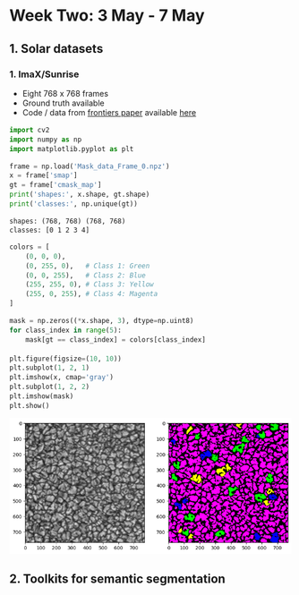 <h1>Week Two: 3 May - 7 May</h1>

## 1. Solar datasets

### 1. ImaX/Sunrise
- Eight 768 x 768 frames
- Ground truth available
- Code / data from <a href="https://www.frontiersin.org/articles/10.3389/fspas.2022.896632/full" target="_blank">frontiers paper</a> available <a href="https://gitlab.leibniz-kis.de/smdiazcas/SegGranules_Unet_model" target="_blank">here</a>

```python
import cv2
import numpy as np
import matplotlib.pyplot as plt
```


```python
frame = np.load('Mask_data_Frame_0.npz')
x = frame['smap']
gt = frame['cmask_map']
print('shapes:', x.shape, gt.shape)
print('classes:', np.unique(gt))
```

    shapes: (768, 768) (768, 768)
    classes: [0 1 2 3 4]



```python
colors = [
    (0, 0, 0),
    (0, 255, 0),   # Class 1: Green
    (0, 0, 255),   # Class 2: Blue
    (255, 255, 0), # Class 3: Yellow
    (255, 0, 255), # Class 4: Magenta
]
```


```python
mask = np.zeros((*x.shape, 3), dtype=np.uint8)
for class_index in range(5):
    mask[gt == class_index] = colors[class_index]

plt.figure(figsize=(10, 10))
plt.subplot(1, 2, 1)
plt.imshow(x, cmap='gray')
plt.subplot(1, 2, 2)
plt.imshow(mask)
plt.show()
```


    
![png](resources/week_2/1.png)

## 2. Toolkits for semantic segmentation